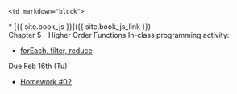 	<td markdown="block">

</td>
	<td markdown="block">
* [{{ site.book_js }}]({{ site.book_js_link }}) <br> Chapter 5 - Higher Order Functions
</td>
	<td markdown="block">
In-class programming activity:

* [forEach, filter, reduce](https://docs.google.com/a/nyu.edu/forms/d/1j14LMEy3KFWT9gBxlpLmUfEtr699LcQ36_DOVSD4I_4/viewform)

Due Feb 16th (Tu)

* [Homework #02](homework/02.html) 
</td>
